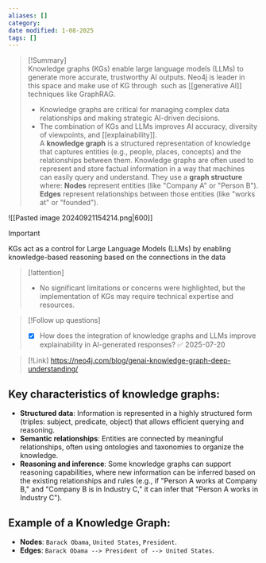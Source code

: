 ```yaml
---
aliases: []
category:
date modified: 1-08-2025
tags: []
---
```



>[!Summary]  
> Knowledge graphs (KGs) enable large language models (LLMs) to generate more accurate, trustworthy AI outputs. Neo4j is leader in this space and make use of KG through  such as [[generative AI]] techniques like GraphRAG.
> - Knowledge graphs are critical for managing complex data relationships and making strategic AI-driven decisions.  
> - The combination of KGs and LLMs improves AI accuracy, diversity of viewpoints, and [[explainability]].  
> A **knowledge graph** is a structured representation of knowledge that captures entities (e.g., people, places, concepts) and the relationships between them. Knowledge graphs are often used to represent and store factual information in a way that machines can easily query and understand. They use a **graph structure** where: **Nodes** represent entities (like "Company A" or "Person B"). **Edges** represent relationships between those entities (like "works at" or "founded").

![[Pasted image 20240921154214.png|600]]

>[!important]  
> KGs act as a control for Large Language Models (LLMs) by enabling knowledge-based reasoning based on the connections in the data 
> 

>[!attention]  
> - No significant limitations or concerns were highlighted, but the implementation of KGs may require technical expertise and resources.  

>[!Follow up questions]  
> - [x] How does the integration of knowledge graphs and LLMs improve explainability in AI-generated responses? ✅ 2025-07-20

>[!Link]
>https://neo4j.com/blog/genai-knowledge-graph-deep-understanding/

## Key characteristics of knowledge graphs:
- **Structured data**: Information is represented in a highly structured form (triples: subject, predicate, object) that allows efficient querying and reasoning.
- **Semantic relationships**: Entities are connected by meaningful relationships, often using ontologies and taxonomies to organize the knowledge.
- **Reasoning and inference**: Some knowledge graphs can support reasoning capabilities, where new information can be inferred based on the existing relationships and rules (e.g., if "Person A works at Company B," and "Company B is in Industry C," it can infer that "Person A works in Industry C").

## **Example of a Knowledge Graph**: 
- **Nodes**: `Barack Obama`, `United States`, `President`.
- **Edges**: `Barack Obama --> President of --> United States`.
